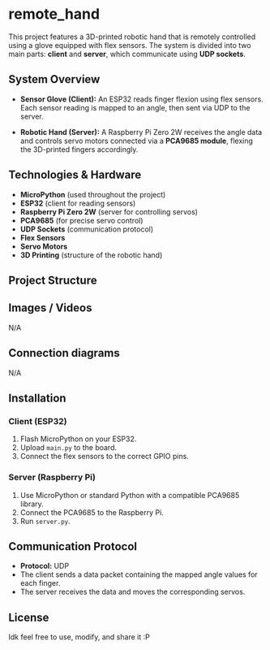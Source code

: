 # remote_hand
This project features a 3D-printed robotic hand that is remotely controlled using a glove equipped with flex sensors. The system is divided into two main parts: **client** and **server**, which communicate using **UDP sockets**.

## System Overview

- **Sensor Glove (Client):** An ESP32 reads finger flexion using flex sensors. Each sensor reading is mapped to an angle, then sent via UDP to the server.

- **Robotic Hand (Server):** A Raspberry Pi Zero 2W receives the angle data and controls servo motors connected via a **PCA9685 module**, flexing the 3D-printed fingers accordingly.

##  Technologies & Hardware

- **MicroPython** (used throughout the project)
- **ESP32** (client for reading sensors)
- **Raspberry Pi Zero 2W** (server for controlling servos)
- **PCA9685** (for precise servo control)
- **UDP Sockets** (communication protocol)
- **Flex Sensors**
- **Servo Motors**
- **3D Printing** (structure of the robotic hand)

## Project Structure


## Images / Videos

N/A

## Connection diagrams

N/A

## Installation

### Client (ESP32)

1. Flash MicroPython on your ESP32.
2. Upload `main.py` to the board.
3. Connect the flex sensors to the correct GPIO pins.

### Server (Raspberry Pi)

1. Use MicroPython or standard Python with a compatible PCA9685 library.
2. Connect the PCA9685 to the Raspberry Pi.
3. Run `server.py`.

## Communication Protocol

- **Protocol:** UDP
- The client sends a data packet containing the mapped angle values for each finger.
- The server receives the data and moves the corresponding servos.

## License

Idk feel free to use, modify, and share it :P
